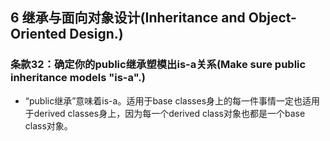 ## 6 继承与面向对象设计(Inheritance and Object-Oriented Design.)
### 条款32：确定你的public继承塑模出is-a关系(Make sure public inheritance models "is-a".)
- “public继承”意味着is-a。适用于base classes身上的每一件事情一定也适用于derived classes身上，因为每一个derived class对象也都是一个base class对象。